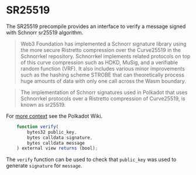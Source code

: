 # SR25519

The SR25519 precompile provides an interface to verify a message signed with Schnorr sr25519 algorithm.

> Web3 Foundation has implemented a Schnorr signature library using the more secure Ristretto compression over the Curve25519 in the Schnorrkel repository. Schnorrkel implements related protocols on top of this curve compression such as HDKD, MuSig, and a verifiable random function (VRF). It also includes various minor improvements such as the hashing scheme STROBE that can theoretically process huge amounts of data with only one call across the Wasm boundary.

> The implementation of Schnorr signatures used in Polkadot that uses Schnorrkel protocols over a Ristretto compression of Curve25519, is known as sr25519.

For [more context](https://wiki.polkadot.network/docs/learn-keys#what-is-sr25519-and-where-did-it-come-from) see the Polkadot Wiki.

```js
    function verify(
        bytes32 public_key,
        bytes calldata signature,
        bytes calldata message
    ) external view returns (bool);
```

The `verify` function can be used to check that `public_key` was used to generate `signature` for `message`.
